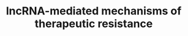 ---
annotations:
- type: Pathway Ontology
  value: long non-coding RNA pathway
- type: Disease Ontology
  value: hepatocellular carcinoma
- type: Pathway Ontology
  value: antineoplastic drug pathway
- type: Pathway Ontology
  value: cancer pathway
authors:
- Khanspers
- MaintBot
- AlexanderPico
- Fehrhart
- Eweitz
description: 'LncRNA-mediated mechanisms of therapeutic resistance. Mechanisms of
  tumor cell resistance to chemotherapy or hypoxia involving lncRNA include modulation
  of drug transporters and elimination, survival signaling pathways, cell cycle progression
  and DNA repair, sensitization to apoptosis, and modulation of intercellular communication
  mediated by extracellular vesicles.  This pathway is based on Fig 6 from Parasramka
  et al: http://www.ncbi.nlm.nih.gov/pubmed/27013343  Proteins on this pathway have
  targeted assays available via the [https://assays.cancer.gov/available_assays?wp_id=WP3672
  CPTAC Assay Portal]'
last-edited: 2021-05-22
organisms:
- Homo sapiens
redirect_from:
- /index.php/Pathway:WP3672
- /instance/WP3672
schema-jsonld:
- '@context': https://schema.org/
  '@id': https://wikipathways.github.io/pathways/WP3672.html
  '@type': Dataset
  creator:
    '@type': Organization
    name: WikiPathways
  description: 'LncRNA-mediated mechanisms of therapeutic resistance. Mechanisms of
    tumor cell resistance to chemotherapy or hypoxia involving lncRNA include modulation
    of drug transporters and elimination, survival signaling pathways, cell cycle
    progression and DNA repair, sensitization to apoptosis, and modulation of intercellular
    communication mediated by extracellular vesicles.  This pathway is based on Fig
    6 from Parasramka et al: http://www.ncbi.nlm.nih.gov/pubmed/27013343  Proteins
    on this pathway have targeted assays available via the [https://assays.cancer.gov/available_assays?wp_id=WP3672
    CPTAC Assay Portal]'
  keywords:
  - AK126698
  - UCA1
  - P-gp
  - G0/G1 cell cycle arrest
  - Apoptosis
  - Cell proliferation
  - WNT6
  - HOTAIR
  - linc-RoR
  - TP53
  - MRUL
  - EV linc-RoR
  - Bcl-xl
  - EV linc-VLDLR
  - p21
  - HIF1A
  - MEG3
  - linc-VLDLR
  license: CC0
  name: lncRNA-mediated mechanisms of therapeutic resistance
seo: CreativeWork
title: lncRNA-mediated mechanisms of therapeutic resistance
wpid: WP3672
---